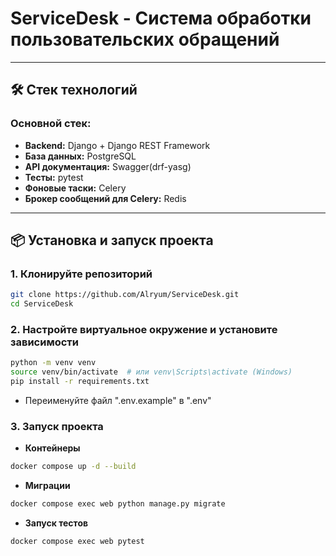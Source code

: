 # ServiceDesk - Система обработки пользовательских обращений

---

## 🛠️ **Стек технологий**

### **Основной стек:**
- **Backend:** Django + Django REST Framework  
- **База данных:** PostgreSQL  
- **API документация:** Swagger(drf-yasg)  
- **Тесты:** pytest  
- **Фоновые таски:** Сelery  
- **Брокер сообщений для Celery:** Redis

---

## 📦 **Установка и запуск проекта**

### 1. **Клонируйте репозиторий**
```bash
git clone https://github.com/Alryum/ServiceDesk.git
cd ServiceDesk   
```

### 2. **Настройте виртуальное окружение и установите зависимости**  
```bash
python -m venv venv
source venv/bin/activate  # или venv\Scripts\activate (Windows)
pip install -r requirements.txt 
```  
- Переименуйте файл ".env.example" в ".env"  

### 3. **Запуск проекта**  
- **Контейнеры**  
```bash
docker compose up -d --build
```
- **Миграции**
```bash
docker compose exec web python manage.py migrate
```  
- **Запуск тестов** 
```bash
docker compose exec web pytest
```  